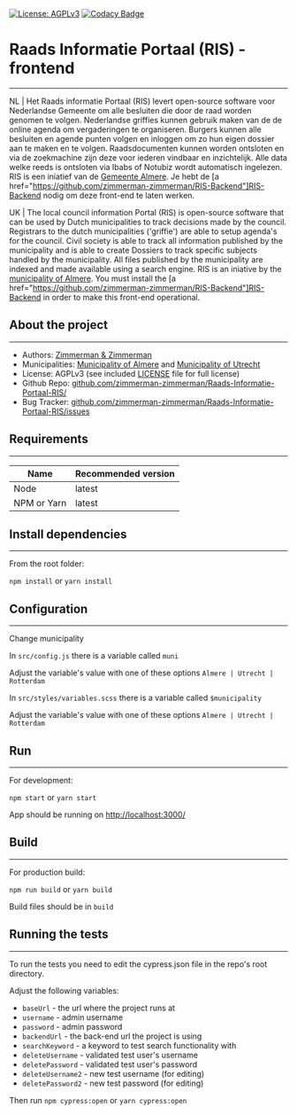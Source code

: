 [![License: AGPLv3](https://img.shields.io/badge/License-AGPL%20v3-blue.svg)](https://github.com/zimmerman-zimmerman/RAADS-INFORMATIE-PORTAAL-RIS/blob/master/License.md)
[![Codacy Badge](https://api.codacy.com/project/badge/Grade/456beda376f04d5e82c245c510e8f653)](https://www.codacy.com?utm_source=github.com&amp;utm_medium=referral&amp;utm_content=zimmerman-zimmerman/Raads-informatie-Portaal-RIS&amp;utm_campaign=Badge_Grade)

# Raads Informatie Portaal (RIS) - frontend
--------

NL | Het Raads informatie Portaal (RIS) levert open-source software voor Nederlandse Gemeente om alle besluiten die door de raad worden genomen te volgen. Nederlandse griffies kunnen gebruik maken van de de online agenda om vergaderingen te organiseren. Burgers kunnen alle besluiten en agende punten volgen en inloggen om zo hun eigen dossier aan te maken en te volgen. Raadsdocumenten kunnen worden ontsloten en via de zoekmachine zijn deze voor iederen vindbaar en inzichtelijk. Alle data welke reeds is ontsloten via Ibabs of Notubiz wordt automatisch ingelezen. RIS is een iniatief van de <a href="https://gemeenteraad.almere.nl/" target="_blank">Gemeente Almere</a>. Je hebt de [a href="https://github.com/zimmerman-zimmerman/RIS-Backend"]RIS-Backend</a> nodig om deze front-end te laten werken.

UK | The local council information Portal (RIS) is open-source software that can be used by Dutch municipalities to track decisions made by the council. Registrars to the dutch municipalities ('griffie') are able to setup agenda's for the council. Civil society is able to track all information published by the municipality and is able to create Dossiers to track specific subjects handled by the municipality. All files published by the municipality are indexed and made available using a search engine. RIS is an iniative by the <a href="https://gemeenteraad.almere.nl/" target="_blank">municipality of Almere</a>. You must install the [a href="https://github.com/zimmerman-zimmerman/RIS-Backend"]RIS-Backend</a> in order to make this front-end operational.

## About the project
--------
* Authors: <a href="https://www.zimmermanzimmerman.nl/" target="_blank">Zimmerman & Zimmerman</a>
* Municipalities: <a href="https://gemeenteraad.almere.nl/" target="_blank">Municipality of Almere</a> and <a href="https://www.utrecht.nl/bestuur-en-organisatie/gemeenteraad/" target="_blank">Municipality of Utrecht</a> 
* License: AGPLv3 (see included <a href="https://github.com/zimmerman-zimmerman/Raads-Informatie-Portaal-RIS/blob/master/License.md" target="_blank">LICENSE</a> file for full license)
* Github Repo: <a href="https://github.com/zimmerman-zimmerman/Raads-Informatie-Portaal-RIS/" target="_blank">github.com/zimmerman-zimmerman/Raads-Informatie-Portaal-RIS/</a>
* Bug Tracker: <a href="https://github.com/zimmerman-zimmerman/Raads-Informatie-Portaal-RIS/issues" target="_blank">github.com/zimmerman-zimmerman/Raads-Informatie-Portaal-RIS/issues</a>

## Requirements
--------

| Name                 | Recommended version |
| ---                  | ---                 |
| Node                 | latest              |
| NPM or Yarn          | latest              |

## Install dependencies
--------

From the root folder:

`npm install` or `yarn install`


## Configuration
--------

Change municipality

 In `src/config.js` there is a variable called `muni`
 
 Adjust the variable's value with one of these options `Almere | Utrecht | Rotterdam`
  
 In `src/styles/variables.scss` there is a variable called `$municipality`
 
 Adjust the variable's value with one of these options `Almere | Utrecht | Rotterdam`


## Run
--------

For development:

`npm start` or `yarn start`

App should be running on <http://localhost:3000/>


## Build
--------

For production build:

`npm run build` or `yarn build`

Build files should be in `build`


## Running the tests
--------
To run the tests you need to edit the cypress.json file in the repo's root directory.

Adjust the following variables:

* `baseUrl` - the url where the project runs at
* `username` - admin username
* `password` - admin password
* `backendUrl` - the back-end url the project is using
* `searchKeyword` - a keyword to test search functionality with
* `deleteUsername` - validated test user's username
* `deletePassword` - validated test user's password
* `deleteUsername2` - new test username (for editing)
* `deletePassword2` - new test password (for editing)

Then run `npm cypress:open` or `yarn cypress:open`
